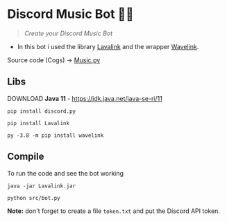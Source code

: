 # Discord Music Bot 🤖🎵 
> <i> Create your Discord Music Bot </i>
- In this bot i used the library <a href="https://github.com/Frederikam/Lavalink">Lavalink</a> and the wrapper <a  href="https://github.com/PythonistaGuild/Wavelink">Wavelink</a>.

Source code (Cogs) -> <a href="https://github.com/vLeeH/Lavalink-discord/blob/main/src/cogs/Music.py">Music.py</a>

## Libs
DOWNLOAD **Java 11** - https://jdk.java.net/java-se-ri/11
```
pip install discord.py
```

```
pip install Lavalink
```

```
py -3.8 -m pip install wavelink
```

## Compile
To run the code and see the bot working
```
java -jar Lavalink.jar
```
```
python src/bot.py
``` 
**Note:** don't forget to create a file `token.txt` and put the Discord API token.

